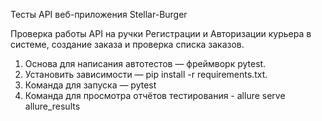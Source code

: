 Тесты API веб-приложения Stellar-Burger

Проверка работы API на ручки Регистрации и Авторизации курьера в системе, создание заказа и проверка списка заказов.
1. Основа для написания автотестов — фреймворк pytest.
2. Установить зависимости — pip install -r requirements.txt.
3. Команда для запуска — pytest
4. Команда для просмотра отчётов тестирования - allure serve allure_results